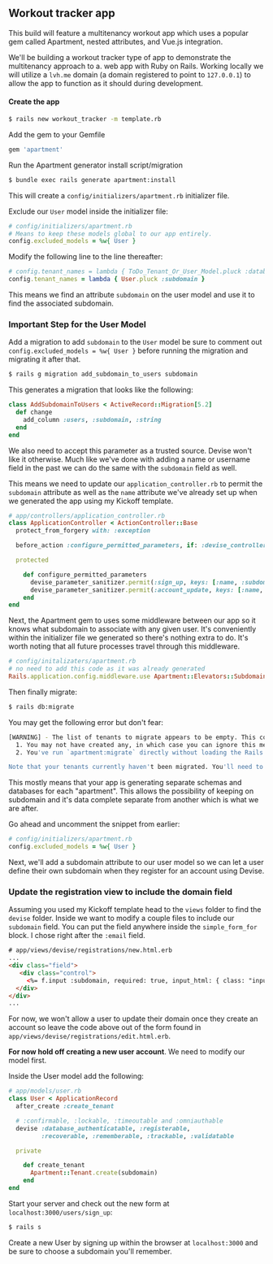 ## Workout tracker app 
 
 This build will feature a multitenancy workout app which uses a popular gem called Apartment, nested attributes, and Vue.js integration.

We'll be building a workout tracker type of app to demonstrate the multitenancy approach to a. web app with Ruby on Rails. Working locally we will utilize a `lvh.me` domain (a domain registered to point to `127.0.0.1`) to allow the app to function as it should during development.


#### Create the app

```bash
$ rails new workout_tracker -m template.rb
```

Add the gem to your Gemfile

```ruby
gem 'apartment'
```

Run the Apartment generator install script/migration

```bash
$ bundle exec rails generate apartment:install
```

This will create a `config/initializers/apartment.rb` initializer file.

Exclude our `User` model inside the initializer file:

```ruby
# config/initializers/apartment.rb
# Means to keep these models global to our app entirely.
config.excluded_models = %w{ User }
```

Modify the following line to the line thereafter:

```ruby
# config.tenant_names = lambda { ToDo_Tenant_Or_User_Model.pluck :database }
config.tenant_names = lambda { User.pluck :subdomain }
```

This means we find an attribute `subdomain` on the user model and use it to find the associated subdomain.

### Important Step for the User Model

Add a migration to add `subdomain` to the `User` model be sure to comment out `config.excluded_models = %w{ User }` before running the migration and migrating it after that.

```bash
$ rails g migration add_subdomain_to_users subdomain
```

This generates a migration that looks like the following:

```ruby
class AddSubdomainToUsers < ActiveRecord::Migration[5.2]
  def change
    add_column :users, :subdomain, :string
  end
end
```

We also need to accept this parameter as a trusted source. Devise won't like it otherwise. Much like we've done with adding a name or username field in the past we can do the same with the `subdomain` field as well.

This means we need to update our `application_controller.rb` to permit the `subdomain` attribute as well as the `name` attribute we've already set up when we generated the app using my Kickoff template.

```ruby
# app/controllers/application_controller.rb
class ApplicationController < ActionController::Base
  protect_from_forgery with: :exception

  before_action :configure_permitted_parameters, if: :devise_controller?

  protected

    def configure_permitted_parameters
      devise_parameter_sanitizer.permit(:sign_up, keys: [:name, :subdomain])
      devise_parameter_sanitizer.permit(:account_update, keys: [:name, :subdomain])
    end
end
```

Next, the Apartment gem to uses some middleware between our app so it knows what subdomain to associate with any given user. It's conveniently within the initializer file we generated so there's nothing extra to do. It's worth noting that all future processes travel through this middleware.

```ruby
# config/initalizaters/apartment.rb
# no need to add this code as it was already generated
Rails.application.config.middleware.use Apartment::Elevators::Subdomain
```

Then finally migrate:

```bash
$ rails db:migrate
```

You may get the following error but don't fear:

```bash
[WARNING] - The list of tenants to migrate appears to be empty. This could mean a few things:
  1. You may not have created any, in which case you can ignore this message
  2. You've run `apartment:migrate` directly without loading the Rails environment * `apartment:migrate` is now deprecated. Tenants will automatically be migrated with `db:migrate`

Note that your tenants currently haven't been migrated. You'll need to run `db:migrate` to rectify this.
```

This mostly means that your app is generating separate schemas and databases for each "apartment". This allows the possibility of keeping on subdomain and it's data complete separate from another which is what we are after.


Go ahead and uncomment the snippet from earlier:

```ruby
# config/initializers/apartment.rb
config.excluded_models = %w{ User }
```

Next, we'll add a subdomain attribute to our user model so we can let a user define their own subdomain when they register for an account using Devise.

### Update the registration view to include the domain field

Assuming you used my Kickoff template head to the `views` folder to find the `devise` folder. Inside we want to modify a couple files to include our `subdomain` field. You can put the field anywhere inside the `simple_form_for` block. I chose right after the `:email` field.

```html
# app/views/devise/registrations/new.html.erb
...
<div class="field">
   <div class="control">
     <%= f.input :subdomain, required: true, input_html: { class: "input"}, wrapper: false, label_html: { class: "label" } %>
  </div>
</div>
...

```

For now, we won't allow a user to update their domain once they create an account so leave the code above out of the form found in `app/views/devise/registrations/edit.html.erb`.

**For now hold off creating a new user account**. We need to modify our model first.

Inside the User model add the following:

```ruby
# app/models/user.rb
class User < ApplicationRecord
  after_create :create_tenant

  # :confirmable, :lockable, :timeoutable and :omniauthable
  devise :database_authenticatable, :registerable,
         :recoverable, :rememberable, :trackable, :validatable

  private

    def create_tenant
      Apartment::Tenant.create(subdomain)
    end
end

```

Start your server and check out the new form at `localhost:3000/users/sign_up`:

```bash
$ rails s
```

Create a new User by signing up within the browser at `localhost:3000` and be sure to choose a subdomain you'll remember.
